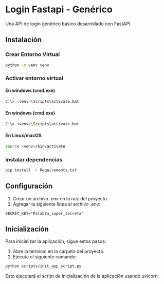 # Login Fastapi - Genérico

Una API de login genérico básico desarrollado con FastAPI.

## Instalación

### Crear Entorno Virtual

```bash
python -m venv venv
```

### Activar entorno virtual 

#### En windows (cmd.exe)
```bash
C:\> <venv>\Scripts\activate.bat
```
#### En windows (cmd.exe)
```bash
C:\> <venv>\Scripts\activate.bat
```
#### En Linux/macOS
```bash
source <venv>/bin/activate
```
### instalar dependencias 
```bash
pip install -r Requirements.txt
```

## Configuración
1. Crear un archivo .env en la raíz del proyecto.
2. Agregar la siguiente línea al archivo .env:

```env
SECRET_KEY="Palabra_super_secreta"
```


## Inicialización

Para inicializar la aplicación, sigue estos pasos:

1. Abre la terminal en la carpeta del proyecto.
2. Ejecuta el siguiente comando:
```bash 
python scripts/init_app_script.py
```
Esto ejecutará el script de inicialización de la aplicación usando uvicorn.
